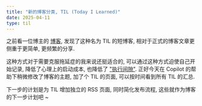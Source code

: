 ```yaml
---
title: "新的博客分类, TIL (Today I Learned)"
date: 2025-04-11
type: til
---
```


之前看一位博主的 [博客](https://nekonull.me/til/), 发现了这种名为 TIL 的短博客, 相对于正式的博客文章更侧重于更简单, 更频繁的分享.

这种方式对于需要克服拖延症的我来说还挺适合的, 可以通过这种方式迫使自己开始记录, 降低了心理上的启动成本, 也降低了 ["执行间隙"](https://t.me/LinsBookA/3790). 正好今天在 Copilot 的帮助下稍微修改了博客的主题, 加了个 TIL 的页面, 可以按时间看到所有 TIL 的汇总.

下一步的计划是为 TIL 增加独立的 RSS 页面, 同时简化发布流程, 这些就作为博客的下一步计划吧 ~
